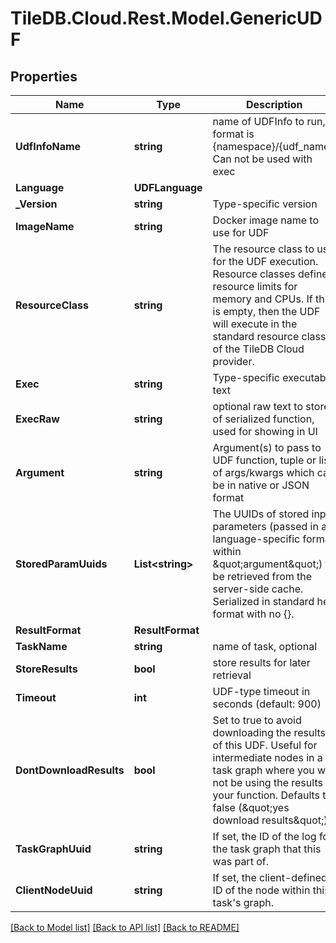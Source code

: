 
# TileDB.Cloud.Rest.Model.GenericUDF

## Properties

Name | Type | Description | Notes
------------ | ------------- | ------------- | -------------
**UdfInfoName** | **string** | name of UDFInfo to run, format is {namespace}/{udf_name}. Can not be used with exec | [optional] 
**Language** | **UDFLanguage** |  | [optional] 
**_Version** | **string** | Type-specific version | [optional] 
**ImageName** | **string** | Docker image name to use for UDF | [optional] 
**ResourceClass** | **string** | The resource class to use for the UDF execution. Resource classes define resource limits for memory and CPUs. If this is empty, then the UDF will execute in the standard resource class of the TileDB Cloud provider.  | [optional] 
**Exec** | **string** | Type-specific executable text | [optional] 
**ExecRaw** | **string** | optional raw text to store of serialized function, used for showing in UI | [optional] 
**Argument** | **string** | Argument(s) to pass to UDF function, tuple or list of args/kwargs which can be in native or JSON format | [optional] 
**StoredParamUuids** | **List&lt;string&gt;** | The UUIDs of stored input parameters (passed in a language-specific format within \&quot;argument\&quot;) to be retrieved from the server-side cache. Serialized in standard hex format with no {}. | [optional] 
**ResultFormat** | **ResultFormat** |  | [optional] 
**TaskName** | **string** | name of task, optional | [optional] 
**StoreResults** | **bool** | store results for later retrieval | [optional] 
**Timeout** | **int** | UDF-type timeout in seconds (default: 900) | [optional] 
**DontDownloadResults** | **bool** | Set to true to avoid downloading the results of this UDF. Useful for intermediate nodes in a task graph where you will not be using the results of your function. Defaults to false (\&quot;yes download results\&quot;). | [optional] 
**TaskGraphUuid** | **string** | If set, the ID of the log for the task graph that this was part of.  | [optional] 
**ClientNodeUuid** | **string** | If set, the client-defined ID of the node within this task&#39;s graph.  | [optional] 

[[Back to Model list]](../README.md#documentation-for-models)
[[Back to API list]](../README.md#documentation-for-api-endpoints)
[[Back to README]](../README.md)

